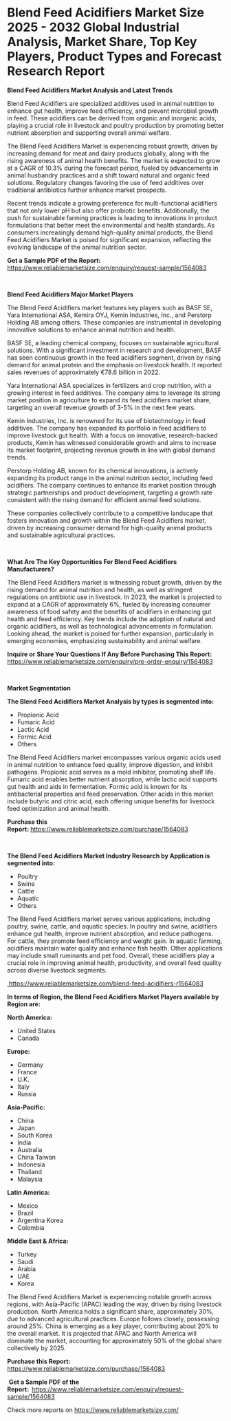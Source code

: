 <p><h1>Blend Feed Acidifiers Market Size 2025 - 2032 Global Industrial Analysis, Market Share, Top Key Players, Product Types and Forecast Research Report</h1></p><p><strong>Blend Feed Acidifiers Market Analysis and Latest Trends</strong></p>
<p><p>Blend Feed Acidifiers are specialized additives used in animal nutrition to enhance gut health, improve feed efficiency, and prevent microbial growth in feed. These acidifiers can be derived from organic and inorganic acids, playing a crucial role in livestock and poultry production by promoting better nutrient absorption and supporting overall animal welfare.</p><p>The Blend Feed Acidifiers Market is experiencing robust growth, driven by increasing demand for meat and dairy products globally, along with the rising awareness of animal health benefits. The market is expected to grow at a CAGR of 10.3% during the forecast period, fueled by advancements in animal husbandry practices and a shift toward natural and organic feed solutions. Regulatory changes favoring the use of feed additives over traditional antibiotics further enhance market prospects.</p><p>Recent trends indicate a growing preference for multi-functional acidifiers that not only lower pH but also offer probiotic benefits. Additionally, the push for sustainable farming practices is leading to innovations in product formulations that better meet the environmental and health standards. As consumers increasingly demand high-quality animal products, the Blend Feed Acidifiers Market is poised for significant expansion, reflecting the evolving landscape of the animal nutrition sector.</p></p>
<p><strong>Get a Sample PDF of the Report:&nbsp;</strong> <a href="https://www.reliablemarketsize.com/enquiry/request-sample/1564083?utm_campaign=1901&utm_medium=2&utm_source=Github&utm_content=ia&utm_term=01022025&utm_id=blend-feed-acidifiers">https://www.reliablemarketsize.com/enquiry/request-sample/1564083</a></p>
<p>&nbsp;</p>
<p><strong>Blend Feed Acidifiers Major Market Players</strong></p>
<p><p>The Blend Feed Acidifiers market features key players such as BASF SE, Yara International ASA, Kemira OYJ, Kemin Industries, Inc., and Perstorp Holding AB among others. These companies are instrumental in developing innovative solutions to enhance animal nutrition and health.</p><p>BASF SE, a leading chemical company, focuses on sustainable agricultural solutions. With a significant investment in research and development, BASF has seen continuous growth in the feed acidifiers segment, driven by rising demand for animal protein and the emphasis on livestock health. It reported sales revenues of approximately €78.6 billion in 2022.</p><p>Yara International ASA specializes in fertilizers and crop nutrition, with a growing interest in feed additives. The company aims to leverage its strong market position in agriculture to expand its feed acidifiers market share, targeting an overall revenue growth of 3-5% in the next few years.</p><p>Kemin Industries, Inc. is renowned for its use of biotechnology in feed additives. The company has expanded its portfolio in feed acidifiers to improve livestock gut health. With a focus on innovative, research-backed products, Kemin has witnessed considerable growth and aims to increase its market footprint, projecting revenue growth in line with global demand trends.</p><p>Perstorp Holding AB, known for its chemical innovations, is actively expanding its product range in the animal nutrition sector, including feed acidifiers. The company continues to enhance its market position through strategic partnerships and product development, targeting a growth rate consistent with the rising demand for efficient animal feed solutions.</p><p>These companies collectively contribute to a competitive landscape that fosters innovation and growth within the Blend Feed Acidifiers market, driven by increasing consumer demand for high-quality animal products and sustainable agricultural practices.</p></p>
<p>&nbsp;</p>
<p><strong>What Are The Key Opportunities For Blend Feed Acidifiers Manufacturers?</strong></p>
<p><p>The Blend Feed Acidifiers market is witnessing robust growth, driven by the rising demand for animal nutrition and health, as well as stringent regulations on antibiotic use in livestock. In 2023, the market is projected to expand at a CAGR of approximately 6%, fueled by increasing consumer awareness of food safety and the benefits of acidifiers in enhancing gut health and feed efficiency. Key trends include the adoption of natural and organic acidifiers, as well as technological advancements in formulation. Looking ahead, the market is poised for further expansion, particularly in emerging economies, emphasizing sustainability and animal welfare.</p></p>
<p><strong>Inquire or Share Your Questions If Any Before Purchasing This Report:</strong> <a href="https://www.reliablemarketsize.com/enquiry/pre-order-enquiry/1564083?utm_campaign=1901&utm_medium=2&utm_source=Github&utm_content=ia&utm_term=01022025&utm_id=blend-feed-acidifiers">https://www.reliablemarketsize.com/enquiry/pre-order-enquiry/1564083</a></p>
<p>&nbsp;</p>
<p><strong>Market Segmentation</strong></p>
<p><strong>The Blend Feed Acidifiers Market Analysis by types is segmented into:</strong></p>
<p><ul><li>Propionic Acid</li><li>Fumaric Acid</li><li>Lactic Acid</li><li>Formic Acid</li><li>Others</li></ul></p>
<p><p>The Blend Feed Acidifiers market encompasses various organic acids used in animal nutrition to enhance feed quality, improve digestion, and inhibit pathogens. Propionic acid serves as a mold inhibitor, promoting shelf life. Fumaric acid enables better nutrient absorption, while lactic acid supports gut health and aids in fermentation. Formic acid is known for its antibacterial properties and feed preservation. Other acids in this market include butyric and citric acid, each offering unique benefits for livestock feed optimization and animal health.</p></p>
<p><strong>Purchase this Report:&nbsp;</strong><a href="https://www.reliablemarketsize.com/purchase/1564083?utm_campaign=1901&utm_medium=2&utm_source=Github&utm_content=ia&utm_term=01022025&utm_id=blend-feed-acidifiers">https://www.reliablemarketsize.com/purchase/1564083</a></p>
<p>&nbsp;</p>
<p><strong>The Blend Feed Acidifiers Market Industry Research by Application is segmented into:</strong></p>
<p><ul><li>Poultry</li><li>Swine</li><li>Cattle</li><li>Aquatic</li><li>Others</li></ul></p>
<p><p>The Blend Feed Acidifiers market serves various applications, including poultry, swine, cattle, and aquatic species. In poultry and swine, acidifiers enhance gut health, improve nutrient absorption, and reduce pathogens. For cattle, they promote feed efficiency and weight gain. In aquatic farming, acidifiers maintain water quality and enhance fish health. Other applications may include small ruminants and pet food. Overall, these acidifiers play a crucial role in improving animal health, productivity, and overall feed quality across diverse livestock segments.</p></p>
<p><a href="https://www.reliablemarketsize.com/blend-feed-acidifiers-r1564083?utm_campaign=1901&utm_medium=2&utm_source=Github&utm_content=ia&utm_term=01022025&utm_id=blend-feed-acidifiers">&nbsp;https://www.reliablemarketsize.com/blend-feed-acidifiers-r1564083</a></p>
<p><strong>In terms of Region, the Blend Feed Acidifiers Market Players available by Region are:</strong></p>
<p>
    <p> <strong> North America: </strong>
        <ul>
            <li>United States</li>
            <li>Canada</li>
        </ul>
        </p> 
    <p> <strong> Europe: </strong>
        <ul>
            <li>Germany</li>
            <li>France</li>
            <li>U.K.</li>
            <li>Italy</li>
            <li>Russia</li>
        </ul>
        </p> 
    <p> <strong> Asia-Pacific: </strong>
        <ul>
            <li>China</li>
            <li>Japan</li>
            <li>South Korea</li>
            <li>India</li>
            <li>Australia</li>
            <li>China Taiwan</li>
            <li>Indonesia</li>
            <li>Thailand</li>
            <li>Malaysia</li>
        </ul>
        </p> 
    <p> <strong> Latin America: </strong>
        <ul>
            <li>Mexico</li>
            <li>Brazil</li>
            <li>Argentina Korea</li>
            <li>Colombia</li>
        </ul>
        </p> 
    <p> <strong> Middle East & Africa: </strong>
        <ul>
            <li>Turkey</li>
            <li>Saudi</li>
            <li>Arabia</li>
            <li>UAE</li>
            <li>Korea</li>
        </ul>
    </p>
    </p>
<p><p>The Blend Feed Acidifiers Market is experiencing notable growth across regions, with Asia-Pacific (APAC) leading the way, driven by rising livestock production. North America holds a significant share, approximately 30%, due to advanced agricultural practices. Europe follows closely, possessing around 25%. China is emerging as a key player, contributing about 20% to the overall market. It is projected that APAC and North America will dominate the market, accounting for approximately 50% of the global share collectively by 2025.</p></p>
<p><strong>Purchase this Report: </strong><a href="https://www.reliablemarketsize.com/purchase/1564083?utm_campaign=1901&utm_medium=2&utm_source=Github&utm_content=ia&utm_term=01022025&utm_id=blend-feed-acidifiers">https://www.reliablemarketsize.com/purchase/1564083</a></p>
<p>&nbsp;<strong>Get a Sample PDF of the Report:&nbsp;&nbsp;</strong><a href="https://www.reliablemarketsize.com/enquiry/request-sample/1564083?utm_campaign=1901&utm_medium=2&utm_source=Github&utm_content=ia&utm_term=01022025&utm_id=blend-feed-acidifiers">https://www.reliablemarketsize.com/enquiry/request-sample/1564083</a></p>
<p><strong></strong></p>
<p>Check more reports on <a href="https://www.reliablemarketsize.com/?utm_campaign=1901&utm_medium=2&utm_source=Github&utm_content=ia&utm_term=01022025&utm_id=blend-feed-acidifiers">https://www.reliablemarketsize.com/</a></p>